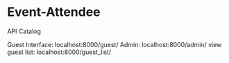 # Event-Attendee
API Catalog

Guest Interface: localhost:8000/guest/
Admin: localhost:8000/admin/
view guest list: localhost:8000/guest_list/
